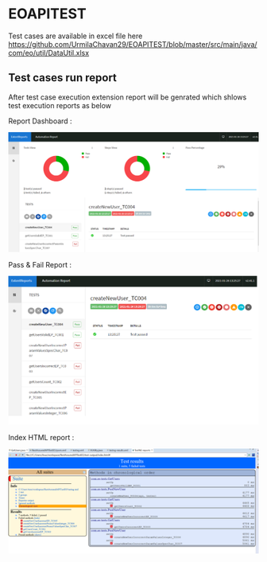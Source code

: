 # EOAPITEST

Test cases are available in excel file here https://github.com/UrmilaChavan29/EOAPITEST/blob/master/src/main/java/com/eo/util/DataUtil.xlsx

## Test cases run report
After test case execution extension report will be genrated which shlows test execution reports as below 

Report Dashboard :

![DashboardImage](/test-output/Extend%20report-dashboard.PNG "Report dashboard")

Pass & Fail Report :

![Image](/test-output/Extent%20report-%20pass%20and%20fail.png "Psss and Fail Report")

Index HTML report :

![IndexHTML Report](/test-output/Index-HTML%20Report.png "Index HTML Report")


